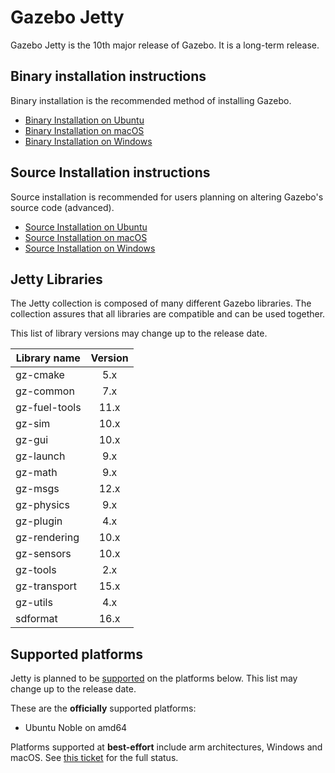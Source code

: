 # Gazebo Jetty

Gazebo Jetty is the 10th major release of Gazebo. It is a
long-term release.

## Binary installation instructions

Binary installation is the recommended method of installing Gazebo.

 * [Binary Installation on Ubuntu](install_ubuntu)
 * [Binary Installation on macOS](install_osx)
 * [Binary Installation on Windows](install_windows)

## Source Installation instructions

Source installation is recommended for users planning on altering Gazebo's source code (advanced).

 * [Source Installation on Ubuntu](install_ubuntu_src)
 * [Source Installation on macOS](install_osx_src)
 * [Source Installation on Windows](install_windows_src)

## Jetty Libraries

The Jetty collection is composed of many different Gazebo libraries. The
collection assures that all libraries are compatible and can be used together.

This list of library versions may change up to the release date.

| Library name       | Version       |
| ------------------ |:-------------:|
|   gz-cmake         |       5.x     |
|   gz-common        |       7.x     |
|   gz-fuel-tools    |       11.x     |
|   gz-sim           |       10.x     |
|   gz-gui           |       10.x     |
|   gz-launch        |       9.x     |
|   gz-math          |       9.x     |
|   gz-msgs          |      12.x     |
|   gz-physics       |       9.x     |
|   gz-plugin        |       4.x     |
|   gz-rendering     |       10.x     |
|   gz-sensors       |       10.x     |
|   gz-tools         |       2.x     |
|   gz-transport     |      15.x     |
|   gz-utils         |       4.x     |
|   sdformat         |      16.x     |

## Supported platforms

Jetty is planned to be [supported](releases) on the platforms below.
This list may change up to the release date.

These are the **officially** supported platforms:

* Ubuntu Noble on amd64

Platforms supported at **best-effort** include arm architectures, Windows and
macOS. See
[this ticket](https://github.com/gazebo-tooling/release-tools/issues/1158)
for the full status.

